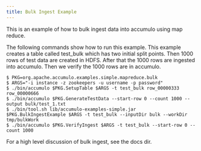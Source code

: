 ```yaml
---
title: Bulk Ingest Example
---
```


This is an example of how to bulk ingest data into accumulo using map reduce.

The following commands show how to run this example.  This example creates a
table called test_bulk which has two initial split points. Then 1000 rows of
test data are created in HDFS. After that the 1000 rows are ingested into
accumulo.  Then we verify the 1000 rows are in accumulo. 

    $ PKG=org.apache.accumulo.examples.simple.mapreduce.bulk
    $ ARGS="-i instance -z zookeepers -u username -p password"
    $ ./bin/accumulo $PKG.SetupTable $ARGS -t test_bulk row_00000333 row_00000666
    $ ./bin/accumulo $PKG.GenerateTestData --start-row 0 --count 1000 --output bulk/test_1.txt
    $ ./bin/tool.sh lib/accumulo-examples-simple.jar $PKG.BulkIngestExample $ARGS -t test_bulk --inputDir bulk --workDir tmp/bulkWork
    $ ./bin/accumulo $PKG.VerifyIngest $ARGS -t test_bulk --start-row 0 --count 1000

For a high level discussion of bulk ingest, see the docs dir.

